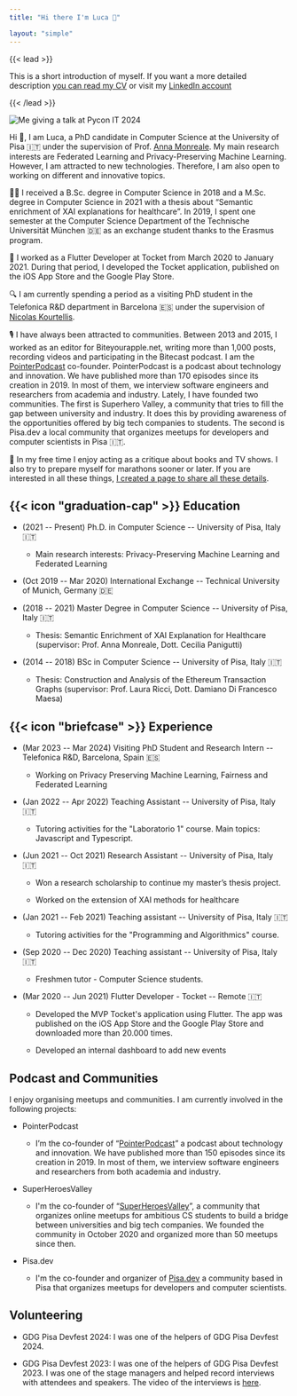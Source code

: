 ```yaml
---
title: "Hi there I'm Luca 👋"

layout: "simple"
---
```


{{< lead >}}

This is a short introduction of myself. If you want a more detailed description [you can read my CV](/CV.pdf) or visit my [LinkedIn account](https://www.linkedin.com/in/lucacorbucci/)

{{< /lead >}}

![Me giving a talk at Pycon IT 2024](/img/luca.webp)

Hi 👋, I am Luca, a PhD candidate in Computer Science at the University of Pisa 🇮🇹 under the supervision of Prof. [Anna Monreale](https://scholar.google.com/citations?hl=en&user=bA-rXeUAAAAJ). My main research interests are Federated Learning and Privacy-Preserving Machine Learning. However, I am attracted to new technologies. Therefore, I am also open to working on different and innovative topics.

🧑‍🎓 I received a B.Sc. degree in Computer Science in 2018 and a M.Sc. degree in Computer Science in 2021 with a thesis about “Semantic enrichment of XAI explanations for healthcare”. In 2019, I spent one semester at the Computer Science Department of the Technische Universität München 🇩🇪 as an exchange student thanks to the Erasmus program.

📱 I worked as a Flutter Developer at Tocket from March 2020 to January 2021. During that period, I developed the Tocket application, published on the iOS App Store and the Google Play Store.

🔍 I am currently spending a period as a visiting PhD student in the Telefonica R&D department in Barcelona 🇪🇸 under the supervision of [Nicolas Kourtellis](https://scholar.google.com/citations?user=Q5oWwiQAAAAJ&hl=en&oi=ao).

🎙 I have always been attracted to communities. Between 2013 and 2015, I worked as an editor for Biteyourapple.net, writing more than 1,000 posts, recording videos and participating in the Bitecast podcast. I am the [PointerPodcast](https://pointerpodcast.it/) co-founder. PointerPodcast is a podcast about technology and innovation. We have published more than 170 episodes since its creation in 2019. In most of them, we interview software engineers and researchers from academia and industry. Lately, I have founded two communities. The first is Superhero Valley, a community that tries to fill the gap between university and industry. It does this by providing awareness of the opportunities offered by big tech companies to students. The second is Pisa.dev a local community that organizes meetups for developers and computer scientists in Pisa 🇮🇹.

🍦 In my free time I enjoy acting as a critique about books and TV shows. I also try to prepare myself for marathons sooner or later. If you are interested in all these things, [I created a page to share all these details](/picks/).

## {{< icon "graduation-cap" >}}&nbsp;Education

- (2021 -- Present) Ph.D. in Computer Science -- University of Pisa, Italy 🇮🇹

  - Main research interests: Privacy-Preserving Machine Learning and Federated Learning

- (Oct 2019 -- Mar 2020) International Exchange -- Technical University of Munich, Germany 🇩🇪

- (2018 -- 2021) Master Degree in Computer Science -- University of Pisa, Italy 🇮🇹

  - Thesis: Semantic Enrichment of XAI Explanation for Healthcare (supervisor: Prof. Anna Monreale, Dott. Cecilia Panigutti)

- (2014 -- 2018) BSc in Computer Science -- University of Pisa, Italy 🇮🇹

  - Thesis: Construction and Analysis of the Ethereum Transaction Graphs (supervisor: Prof. Laura Ricci, Dott. Damiano Di Francesco Maesa)

## {{< icon "briefcase" >}} Experience

- (Mar 2023 -- Mar 2024) Visiting PhD Student and Research Intern -- Telefonica R&D, Barcelona, Spain 🇪🇸

  - Working on Privacy Preserving Machine Learning, Fairness and Federated Learning

- (Jan 2022 -- Apr 2022) Teaching Assistant -- University of Pisa, Italy 🇮🇹

  - Tutoring activities for the "Laboratorio 1" course. Main topics: Javascript and Typescript.

- (Jun 2021 -- Oct 2021) Research Assistant -- University of Pisa, Italy 🇮🇹

  - Won a research scholarship to continue my master’s thesis project.

  - Worked on the extension of XAI methods for healthcare

- (Jan 2021 -- Feb 2021) Teaching assistant -- University of Pisa, Italy 🇮🇹

  - Tutoring activities for the "Programming and Algorithmics" course.

- (Sep 2020 -- Dec 2020) Teaching assistant -- University of Pisa, Italy 🇮🇹

  - Freshmen tutor - Computer Science students.

- (Mar 2020 -- Jun 2021) Flutter Developer - Tocket -- Remote 🇮🇹
 
  - Developed the MVP Tocket's application using Flutter. The app was published on the iOS App Store and the Google Play Store and downloaded more than 20.000 times.

  - Developed an internal dashboard to add new events

## Podcast and Communities

I enjoy organising meetups and communities. I am currently involved in the following projects:

- PointerPodcast

  - I’m the co-founder of “[PointerPodcast](https://pointerpodcast.it/)” a podcast about technology and innovation. We have published more than 150 episodes since its creation in 2019. In most of them, we interview software engineers and researchers from both academia and industry.

- SuperHeroesValley

  - I'm the co-founder of “[SuperHeroesValley](https://www.superheroesvalley.fun/)”, a community that organizes online meetups for ambitious CS students to build a bridge between universities and big tech companies. We founded the community in October 2020 and organized more than 50 meetups since then.

- Pisa.dev

  - I'm the co-founder and organizer of [Pisa.dev](https://www.pisa.dev) a community based in Pisa that organizes meetups for developers and computer scientists.

## Volunteering

- GDG Pisa Devfest 2024: I was one of the helpers of GDG Pisa Devfest 2024.

- GDG Pisa Devfest 2023: I was one of the helpers of GDG Pisa Devfest 2023. I was one of the stage managers and helped record interviews with attendees and speakers. The video of the interviews is [here](https://www.youtube.com/watch?v=0abyLm5x7yg).
